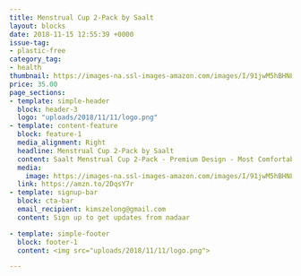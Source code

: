 ```yaml
---
title: Menstrual Cup 2-Pack by Saalt
layout: blocks
date: 2018-11-15 12:55:39 +0000
issue-tag:
- plastic-free
category_tag:
- health
thumbnail: https://images-na.ssl-images-amazon.com/images/I/91jwM5hBHNL._SL1500_.jpg
price: 35.00
page_sections:
- template: simple-header
  block: header-3
  logo: "uploads/2018/11/11/logo.png"
- template: content-feature
  block: feature-1
  media_alignment: Right
  headline: Menstrual Cup 2-Pack by Saalt 
  content: Saalt Menstrual Cup 2-Pack - Premium Design - Most Comfortable Period Cup - #1 Active Cup - Wear for 12 Hours - Soft, Flexible, Reusable Medical-Grade Silicone (Regular Pink/Small Blue)
  media:
    image: https://images-na.ssl-images-amazon.com/images/I/91jwM5hBHNL._SL1500_.jpg
  link: https://amzn.to/2DqsY7r
- template: signup-bar
  block: cta-bar
  email_recipient: kimszelong@gmail.com
  content: Sign up to get updates from nadaar

- template: simple-footer
  block: footer-1
  content: <img src="uploads/2018/11/11/logo.png">

---
```

